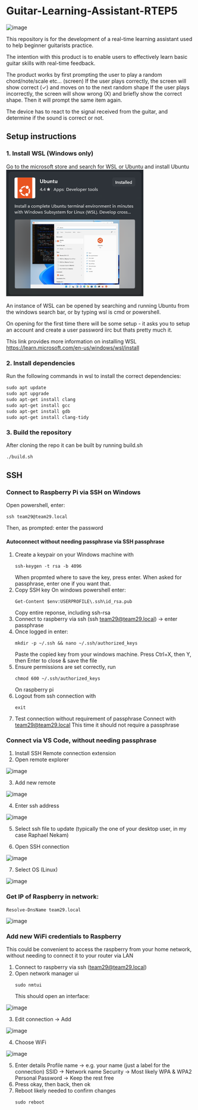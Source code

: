 # Guitar-Learning-Assistant-RTEP5
![image](https://github.com/user-attachments/assets/e07a5550-07ae-4ea3-8d5d-35c13ffcd222)

This repository is for the development of a real-time learning assistant used to help beginner guitarists practice. 

The intention with this product is to enable users to effectively learn basic guitar skills with real-time feedback.

The product works by first prompting the user to play a random chord/note/scale etc... (screen)
If the user plays correctly, the screen will show correct (✓) and moves on to the next random shape
If the user plays incorrectly, the screen will show wrong (X) and briefly show the correct shape. Then it will prompt the same item again.

The device has to react to the signal received from the guitar, and determine if the sound is correct or not.

## Setup instructions
### 1. Install WSL (Windows only)
Go to the microsoft store and search for WSL or Ubuntu and install Ubuntu
![alt text](images/Ubuntu.png)

An instance of WSL can be opened by searching and running Ubuntu from the windows search bar, or by typing wsl is cmd or powershell.

On opening for the first time there will be some setup - it asks you to setup an account and create a user password iirc but thats pretty much it.

This link provides more information on installing WSL https://learn.microsoft.com/en-us/windows/wsl/install
### 2. Install dependencies
Run the following commands in wsl to install the correct dependencies:
```
sudo apt update
sudo apt upgrade
sudo apt-get install clang
sudo apt-get install gcc
sudo apt-get install gdb
sudo apt-get install clang-tidy
```
### 3. Build the repository
After cloning the repo it can be built by running build.sh
```
./build.sh
```

## SSH
### Connect to Raspberry Pi via SSH on Windows
Open powershell, enter:
```
ssh team29@team29.local
```
Then, as prompted: enter the password

#### Autoconnect without needing passphrase via SSH passphrase
1. Create a keypair on your Windows machine with
   ```
   ssh-keygen -t rsa -b 4096
   ```
   When propmted where to save the key, press enter.
   When asked for passphrase, enter one if you want that.
2. Copy SSH key
   On windows powershell enter:
   ```
   Get-Content $env:USERPROFILE\.ssh\id_rsa.pub
   ```
   Copy entire reponse, including ssh-rsa
3. Connect to raspberry via ssh (ssh team29@team29.local) -> enter passphrase
4. Once logged in enter:
   ```
   mkdir -p ~/.ssh && nano ~/.ssh/authorized_keys
   ```
   Paste the copied key from your windows machine.
   Press Ctrl+X, then Y, then Enter to close & save the file
5. Ensure permissions are set correctly, run
   ```
   chmod 600 ~/.ssh/authorized_keys
   ```
   On raspberry pi
7. Logout from ssh connection with
   ```
   exit
   ```
8. Test connection without requirement of passphrase
   Connect with team29@team29.local
   This time it should not require a passphrase

### Connect via VS Code, without needing passphrase
1. Install SSH Remote connection extension
2. Open remote explorer

![image](https://github.com/user-attachments/assets/d6dce706-2fe4-4001-9961-108b6b8b89dc)

3. Add new remote

![image](https://github.com/user-attachments/assets/f6331e8b-24c2-4554-937f-89f4c1f89b6f)

4. Enter ssh address

![image](https://github.com/user-attachments/assets/6cb2e589-e0a3-46c7-a8e9-fba3519ab0db)

5. Select ssh file to update (typically the one of your desktop user, in my case Raphael Nekam)

6. Open SSH connection

![image](https://github.com/user-attachments/assets/c843c3e8-0e5d-42e6-b7c1-620a3ff5a397)

7. Select OS (Linux)

![image](https://github.com/user-attachments/assets/fa647b7c-839c-4854-bab4-b401edd2f66d)

### Get IP of Raspberry in network:
```
Resolve-DnsName team29.local

```
![image](https://github.com/user-attachments/assets/86d98ab6-b4f2-4641-b586-264ad8c3ac1f)


### Add new WiFi credentials to Raspberry
This could be convenient to access the raspberry from your home network, without needing to connect it to your router via LAN

1. Connect to raspberry via ssh (team29@team29.local)
2. Open network manager ui
   ```
   sudo nmtui
   ```
   This should open an interface:

![image](https://github.com/user-attachments/assets/5574c317-ff2d-4ed9-abcf-220e2218394d)

3. Edit connection -> Add

![image](https://github.com/user-attachments/assets/b774c694-4284-44f2-a9ad-1ef582f04264)

4. Choose WiFi

![image](https://github.com/user-attachments/assets/2d8f5437-0bcb-4745-8599-c9667643b9b1)

5. Enter details
   Profile name -> e.g. your name (just a label for the connection)
   SSID -> Network name
   Security -> Most likely WPA & WPA2 Personal
   Password
   -> Keep the rest free
6. Press okay, then back, then ok
7. Reboot likely needed to confirm changes
   ```
   sudo reboot
   ```

